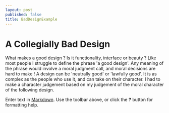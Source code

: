 ```yaml
---
layout: post
published: false
title: BadDesignExample
---
```

# A Collegially Bad Design

What makes a good design ? Is it functionality, interface or beauty ? Like most people I struggle to define the phrase 'a good design'. Any meaning of the phrase would involve a moral judgment call, and moral decisions are hard to make ! A design can be 'neutrally good' or 'lawfully good'. It is as complex as the people who use it, and can take on their character. I had to make a character judgement based on my judgement of the moral character of the following design.





Enter text in [Markdown](http://daringfireball.net/projects/markdown/). Use the toolbar above, or click the **?** button for formatting help.
